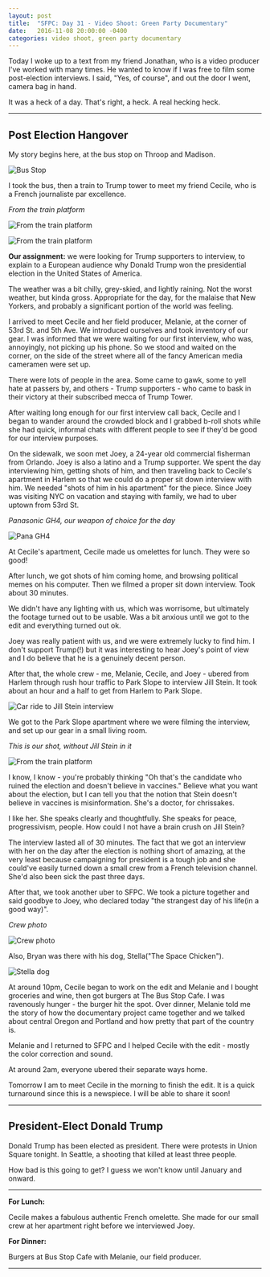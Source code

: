 ```yaml
---
layout: post
title:  "SFPC: Day 31 - Video Shoot: Green Party Documentary"
date:   2016-11-08 20:00:00 -0400
categories: video shoot, green party documentary
---
```


Today I woke up to a text from my friend Jonathan, who is a video producer I've worked with many times. He wanted to know if I was free to film some post-election interviews. I said, "Yes, of course", and out the door I went, camera bag in hand.

It was a heck of a day. That's right, a heck. A real hecking heck.

-----

<h2>Post Election Hangover</h2>

My story begins here, at the bus stop on Throop and Madison.

![Bus Stop](/assets/sfpc-images/IMG_5494.jpg)

I took the bus, then a train to Trump tower to meet my friend Cecile, who is a French journaliste par excellence.

*From the train platform*

![From the train platform](/assets/sfpc-images/IMG_5498.jpg)

![From the train platform](/assets/sfpc-images/IMG_5502.jpg)

**Our assignment:** we were looking for Trump supporters to interview, to explain to a European audience why Donald Trump won the presidential election in the United States of America.

The weather was a bit chilly, grey-skied, and lightly raining. Not the worst weather, but kinda gross. Appropriate for the day, for the malaise that New Yorkers, and probably a significant portion of the world was feeling.

I arrived to meet Cecile and her field producer, Melanie, at the corner of 53rd St. and 5th Ave. We introduced ourselves and took inventory of our gear. I was informed that we were waiting for our first interview, who was, annoyingly, not picking up his phone. So we stood and waited on the corner, on the side of the street where all of the fancy American media cameramen were set up.

There were lots of people in the area. Some came to gawk, some to yell hate at passers by, and others - Trump supporters - who came to bask in their victory at their subscribed mecca of Trump Tower.

After waiting long enough for our first interview call back, Cecile and I began to wander around the crowded block and I grabbed b-roll shots while she had quick, informal chats with different people to see if they'd be good for our interview purposes.

On the sidewalk, we soon met Joey, a 24-year old commercial fisherman from Orlando. Joey is also a latino and a Trump supporter. We spent the day interviewing him, getting shots of him, and then traveling back to Cecile's apartment in Harlem so that we could do a proper sit down interview with him. We needed "shots of him in his apartment" for the piece. Since Joey was visiting NYC on vacation and staying with family, we had to uber uptown from 53rd St.

*Panasonic GH4, our weapon of choice for the day*

![Pana GH4](/assets/sfpc-images/IMG_5510.jpg)

At Cecile's apartment, Cecile made us omelettes for lunch. They were so good!

After lunch, we got shots of him coming home, and browsing political memes on his computer. Then we filmed a proper sit down interview. Took about 30 minutes.

We didn't have any lighting with us, which was worrisome, but ultimately the footage turned out to be usable. Was a bit anxious until we got to the edit and everything turned out ok.

Joey was really patient with us, and we were extremely lucky to find him. I don't support Trump(!) but it was interesting to hear Joey's point of view and I do believe that he is a genuinely decent person.

After that, the whole crew - me, Melanie, Cecile, and Joey - ubered from Harlem through rush hour traffic to Park Slope to interview Jill Stein. It took about an hour and a half to get from Harlem to Park Slope.

![Car ride to Jill Stein interview](/assets/sfpc-images/IMG_5511.gif)

We got to the Park Slope apartment where we were filming the interview, and set up our gear in a small living room.

*This is our shot, without Jill Stein in it*

![From the train platform](/assets/sfpc-images/IMG_5514.jpg)

I know, I know - you're probably thinking "Oh that's the candidate who ruined the election and doesn't believe in vaccines." Believe what you want about the election, but I can tell you that the notion that Stein doesn't believe in vaccines is misinformation. She's a doctor, for chrissakes.

I like her. She speaks clearly and thoughtfully. She speaks for peace, progressivism, people. How could I not have a brain crush on Jill Stein?

The interview lasted all of 30 minutes. The fact that we got an interview with her on the day after the election is nothing short of amazing, at the very least because campaigning for president is a tough job and she could've easily turned down a small crew from a French television channel. She'd also been sick the past three days.

After that, we took another uber to SFPC. We took a picture together and said goodbye to Joey, who declared today "the strangest day of his life(in a good way)".

*Crew photo*

![Crew photo](/assets/sfpc-images/IMG_5517.jpg)

Also, Bryan was there with his dog, Stella("The Space Chicken").

![Stella dog](/assets/sfpc-images/IMG_5519.gif)

At around 10pm, Cecile began to work on the edit and Melanie and I bought groceries and wine, then got burgers at The Bus Stop Cafe. I was ravenously hunger - the burger hit the spot. Over dinner, Melanie told me the story of how the documentary project came together and we talked about central Oregon and Portland and how pretty that part of the country is.

Melanie and I returned to SFPC and I helped Cecile with the edit - mostly the color correction and sound.

At around 2am, everyone ubered their separate ways home.

Tomorrow I am to meet Cecile in the morning to finish the edit. It is a quick turnaround since this is a newspiece. I will be able to share it soon!

-----

<h2>President-Elect Donald Trump</h2>

Donald Trump has been elected as president. There were protests in Union Square tonight. In Seattle, a shooting that killed at least three people.

How bad is this going to get? I guess we won't know until January and onward.

-----

**For Lunch:**

Cecile makes a fabulous authentic French omelette. She made for our small crew at her apartment right before we interviewed Joey.

**For Dinner:**

Burgers at Bus Stop Cafe with Melanie, our field producer.

-----
